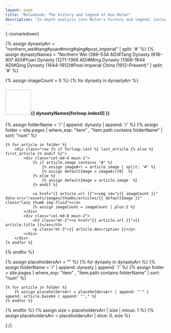 ```yaml
---
layout: page
title: "Mulanbook: The history and legend of Hua Mulan"
description: "In-depth analysis into Mulan's history and legend, including research on numerous retellings and historical references written over the past 1,500 years."
---
```


{::nomarkdown}

{% assign dynastyArr = "northern_wei#tang#yuan#ming#qing#post_imperial" | split: '#' %}
{% assign dynastyNames = "Northern Wei (386&ndash;534 AD)#Tang Dynasty (618&ndash;907 AD)#Yuan Dynasty (1271&ndash;1368 AD)#Ming Dynasty (1368&ndash;1644 AD)#Qing Dynasty (1644&ndash;1912)#Post-Imperial China (1912&ndash;Present)" | split: '#' %}


{% assign imageCount = 0 %}
{% for dynasty in dynastyArr %}
	<h4 class="heading text-left mb-5"><img data-src="/assets/images/thumbs/dynasties/{{ dynasty }}.jpg" width="80" height="80" class="lazy">{{ dynastyNames[forloop.index0] }}</h4>
	{% assign folderName = '/' | append: dynasty | append: '/' %}
	{% assign folder = site.pages | where_exp: "item" , "item.path contains folderName" | sort: "num" %}

	{% for article in folder %}
		<div class="row {% if forloop.last %} last_article {% else %} first_article {% endif %}">
			<div class="col-md-4 main-1">
				{% if article.image contains "#" %}
					{% assign imageArr = article.image | split: '#' %}
					{% assign defaultImage = imageArr[0]  %}
				{% else %}
					{% assign defaultImage = article.image  %}
				{% endif %}

				<a href="{{ article.url }}"><img id="i{{ imageCount }}" data-src="/assets/images/thumbs/articles/{{ defaultImage }}" class="lazy thumb img-fluid"></a>
				{% assign imageCount = imageCount | plus:1 %}
			</div>
			<div class="col-md-8 main-2">
				<h3 class="mt-2"><a href="{{ article.url }}">{{ article.title }}</a></h3>
				<p class="mt-3">{{ article.description }}</p>
			</div>
		</div>
	{% endfor %}
{% endfor %}

{% assign placeholdersArr = "" %}
{% for dynasty in dynastyArr %}
	{% assign folderName = '/' | append: dynasty | append: '/' %}
	{% assign folder = site.pages | where_exp: "item" , "item.path contains folderName" | sort: "num" %}

	{% for article in folder %}
		{% assign placeholdersArr = placeholdersArr | append: "'" | append: article.base64 | append: "'," %}
	{% endfor %}
{% endfor %}
{% assign size = placeholdersArr | size | minus: 1 %}
{% assign placeholdersArr = placeholdersArr | slice: 0, size %}
<script type="text/javascript">var cS=["PHN2ZyB4bWxucz0iaHR0cDovL3d3dy53My5vcmcvMjAwMC9zdmciIHZpZXdCb3g9IjAgMCAyMCAxMyI+PGZpbHRlciBpZD0iYiI+PGZlR2F1c3NpYW5CbHVyIHN0ZERldmlhdGlvbj0iMTUiIC8+PC9maWx0ZXI+PHBhdGggZmlsbD0iI","IgZD0iTTAgMGgyMHYxM0gweiIvPjxnIGZpbHRlcj0idXJsKCNjKScg"];var placeholdersArr = [{{ placeholdersArr }}]; for(var i=0; i<{{imageCount}}; i++) { var pA = placeholdersArr[i].split("#"); var pImg = document.getElementById('i'+i); pImg.style.backgroundSize = "cover"; pImg.style.backgroundImage="url(data:image/svg+xml;base64,"+cS[0]+pA[0]+cS[1]+pA[1]+")";alert("url(data:image/svg+xml;base64,"+cS[0]+pA[0]+cS[1]+pA[1]+")");}
</script>
<!--<script type="text/javascript" src="https://cdn.jsdelivr.net/npm/vanilla-lazyload@12.0.0/dist/lazyload.min.js" onload="var lazyLoadInstance=new LazyLoad({elements_selector:'.lazy'});"></script>-->
{:/}
